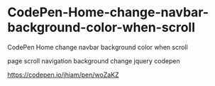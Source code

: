 # CodePen-Home-change-navbar-background-color-when-scroll
CodePen Home change navbar background color when scroll


page scroll navigation background change jquery codepen

https://codepen.io/jhiam/pen/woZaKZ
